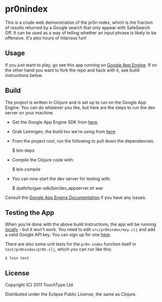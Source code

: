 # pr0nindex

This is a crude web demonstration of the pr0n index, which is the fraction of
results returned by a Google search that only appear with SafeSearch Off. It
can be used as a way of telling whether an input phrase is likely to be offensive.
It's also hours of hilarious fun!

## Usage

If you just want to play, go see this app running on [Google App Engine](http://pr0nindex.appspot.com/). If
on the other hand you want to fork the repo and hack with it, see build instructions below.

## Build

The project is written in Clojure and is set up to run on the Google App Engine. You can do
whatever you like, but here are the steps to run the dev server on your machine.

* Get the Google App Engine SDK from [here](http://code.google.com/appengine/downloads.html).
* Grab Leiningen, the build too we're using from [here](http://github.com/technomancy/leiningen)
* From the project root, run the following to pull down the dependencies.


    $ lein deps


* Compile the Clojure code with:


    $ lein compile

* You can now start the dev server for testing with:


    $ /path/to/gae-sdk/bin/dev_appserver.sh war


Consult the [Google App Engine Documentation](http://code.google.com/appengine/docs/java/overview.html) if you have any issues.

## Testing the App

When you're done with the above build instructions, the app will be running [locally](http://localhost:8080/) - but it won't work. 
You need to edit `src/pr0nindex/key.clj` and add a valid Google API key. You can sign up for one [here](http://code.google.com/apis/loader/signup.html).

There are also some unit tests for the `pr0n-index` function itself in `test/pr0nindex/pr0n.clj`, which you can run like this:

    $ lein test


## License

Copyright (C) 2011 TouchType Ltd.

Distributed under the Eclipse Public License, the same as Clojure.
